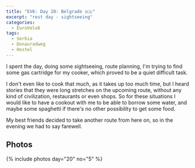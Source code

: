 ```yaml
---
title: "EV6: Day 20: Belgrade 🇷🇸"
excerpt: "rest day - sightseeing"
categories:
  - EuroVelo6
tags:
  - Serbia
  - Donauradweg
  - Hostel
---
```


I spent the day, doing some sightseeing, route planning, I'm trying to find some gas cartridge for my cooker, which proved to be a quiet difficult task.

I don't even like to cook that much, as it takes up too much time, but I heard stories that they were long stretches on the upcoming route, without any kind of civilization, restaurants or even shops. So for these situations I would like to have a cookout with me to be able to borrow some water, and maybe some spaghetti if there's no other possibility to get some food.

My best friends decided to take another route from here on, so in the evening we had to say farewell.



## Photos

{% include photos day="20" no="5" %}
